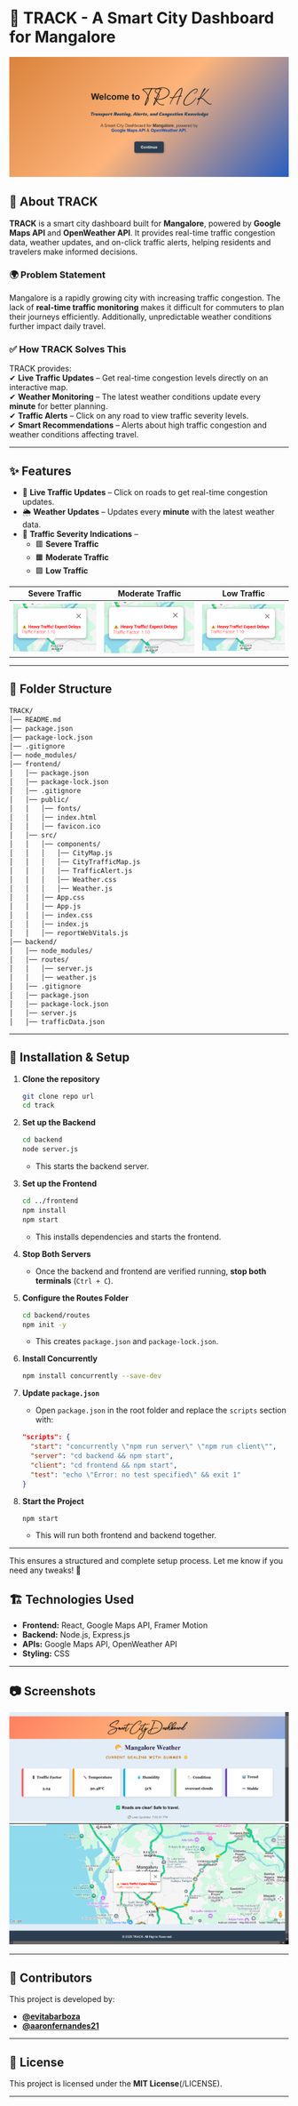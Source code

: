 
# 🚀 TRACK - A Smart City Dashboard for Mangalore  

![Homepage Screenshot](/frontend/public/one.png) <!-- Replace # with the actual image path -->

## 📌 About TRACK  

**TRACK** is a smart city dashboard built for **Mangalore**, powered by **Google Maps API** and **OpenWeather API**. It provides real-time traffic congestion data, weather updates, and on-click traffic alerts, helping residents and travelers make informed decisions.  

### 🌍 Problem Statement  

Mangalore is a rapidly growing city with increasing traffic congestion. The lack of **real-time traffic monitoring** makes it difficult for commuters to plan their journeys efficiently. Additionally, unpredictable weather conditions further impact daily travel.  

### ✅ How TRACK Solves This  

TRACK provides:  
✔ **Live Traffic Updates** – Get real-time congestion levels directly on an interactive map.  
✔ **Weather Monitoring** – The latest weather conditions update every **minute** for better planning.  
✔ **Traffic Alerts** – Click on any road to view traffic severity levels.  
✔ **Smart Recommendations** – Alerts about high traffic congestion and weather conditions affecting travel.  

---

## ✨ Features  

- 📍 **Live Traffic Updates** – Click on roads to get real-time congestion updates.  
- 🌦️ **Weather Updates** – Updates every **minute** with the latest weather data.  
- 🚦 **Traffic Severity Indications** –  
  - 🟥 **Severe Traffic**  
  - 🟧 **Moderate Traffic**  
  - 🟩 **Low Traffic**  

| Severe Traffic | Moderate Traffic | Low Traffic |
|---------------|----------------|------------|
| ![Severe](/frontend/public/t1.png) | ![Moderate](/frontend/public/t1.png) | ![Low](/frontend/public/t1.png) |  

---

## 📂 Folder Structure  

```
TRACK/
│── README.md
│── package.json
│── package-lock.json
│── .gitignore
│── node_modules/
│── frontend/
│   │── package.json
│   │── package-lock.json
│   │── .gitignore
│   │── public/
│   │   │── fonts/
│   │   │── index.html
│   │   │── favicon.ico
│   │── src/
│   │   │── components/
│   │   │   │── CityMap.js
│   │   │   │── CityTrafficMap.js
│   │   │   │── TrafficAlert.js
│   │   │   │── Weather.css
│   │   │   │── Weather.js
│   │   │── App.css
│   │   │── App.js
│   │   │── index.css
│   │   │── index.js
│   │   │── reportWebVitals.js
│── backend/
│   │── node_modules/
│   │── routes/
│   │   │── server.js
│   │   │── weather.js
│   │── .gitignore
│   │── package.json
│   │── package-lock.json
│   │── server.js
│   │── trafficData.json
```



---

## 🔧 Installation & Setup  

1. **Clone the repository**  
   ```sh
   git clone repo url
   cd track
   ```

2. **Set up the Backend**  
   ```sh
   cd backend
   node server.js
   ```

   - This starts the backend server.

3. **Set up the Frontend**  
   ```sh
   cd ../frontend
   npm install
   npm start
   ```

   - This installs dependencies and starts the frontend.

4. **Stop Both Servers**  
   - Once the backend and frontend are verified running, **stop both terminals** (`Ctrl + C`).

5. **Configure the Routes Folder**  
   ```sh
   cd backend/routes
   npm init -y
   ```

   - This creates `package.json` and `package-lock.json`.

6. **Install Concurrently**  
   ```sh
   npm install concurrently --save-dev
   ```

7. **Update `package.json`**  
   - Open `package.json` in the root folder and replace the `scripts` section with:  

   ```json
   "scripts": {
     "start": "concurrently \"npm run server\" \"npm run client\"",
     "server": "cd backend && npm start",
     "client": "cd frontend && npm start",
     "test": "echo \"Error: no test specified\" && exit 1"
   }
   ```

8. **Start the Project**  
   ```sh
   npm start
   ```

   - This will run both frontend and backend together.

---

This ensures a structured and complete setup process. Let me know if you need any tweaks! 🚀

## 🏗️ Technologies Used  

- **Frontend:** React, Google Maps API, Framer Motion  
- **Backend:** Node.js, Express.js  
- **APIs:** Google Maps API, OpenWeather API  
- **Styling:** CSS  

---

## 📷 Screenshots  

![Dashboard](/frontend/public/two.png) <!-- Replace # with actual image path -->  
![Map Integration](/frontend/public/three.png)  

---

## 👥 Contributors  

This project is developed by:  
- **[@evitabarboza](https://github.com/evitabarboza)**  
- **[@aaronfernandes21](https://github.com/aaronfernandes21)**  

---

## 📜 License  

This project is licensed under the **MIT License**(/LICENSE).  

---


